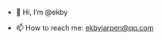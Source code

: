 - 👋 Hi, I’m @ekby

- 📫 How to reach me: ekbyjarpen@qq.com



<!---
ekby/ekby is a ✨ special ✨ repository because its `README.md` (this file) appears on your GitHub profile.
You can click the Preview link to take a look at your changes.
--->
